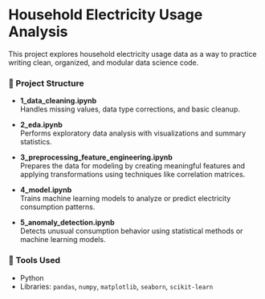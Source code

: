 # Household Electricity Usage Analysis

This project explores household electricity usage data as a way to practice writing clean, organized, and modular data science code.

### 📁 Project Structure

- **1_data_cleaning.ipynb**  
  Handles missing values, data type corrections, and basic cleanup.

- **2_eda.ipynb**  
  Performs exploratory data analysis with visualizations and summary statistics.

- **3_preprocessing_feature_engineering.ipynb**  
  Prepares the data for modeling by creating meaningful features and applying transformations using techniques like correlation matrices.

- **4_model.ipynb**  
  Trains machine learning models to analyze or predict electricity consumption patterns.

- **5_anomaly_detection.ipynb**  
  Detects unusual consumption behavior using statistical methods or machine learning models.

### 🔧 Tools Used
- Python  
- Libraries: `pandas`, `numpy`, `matplotlib`, `seaborn`, `scikit-learn`
